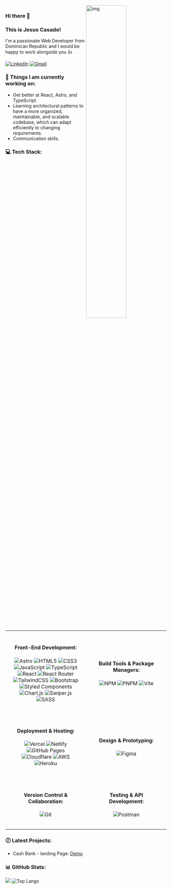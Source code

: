 <img align="right" alt="img" src="https://cdn.pixabay.com/photo/2021/04/04/07/49/laptop-svg-6149345_960_720.png" width="50%" height="auto" />

<h3>Hi there 👋 </h3>
<h3>This is Jesus Casado!</h3>
<p>I'm a passionate Web Developer from Dominican Republic and I would be happy to work alongside you 👍</p>

[![LinkedIn](https://img.shields.io/badge/LinkedIn-%230077B5.svg?logo=linkedin&logoColor=white)](https://www.linkedin.com/in/jesus-e-casado-67a725279/)
[![Gmail](https://img.shields.io/badge/-Gmail-c14438?style=flat&logo=Gmail&logoColor=white)](mailto:esmilcasado901@gmail.com)

<div>
  <h3>🌱 Things I am currently working on:</h3>
  <ul>
    <li>Get better at React, Astro, and TypeScript.</li>
    <li>Learning architectural patterns to have a more organized, maintainable, and scalable codebase, which can adapt<br/> efficiently to changing requirements.</li>
    <li>Communication skills.</li>
  </ul>

  <h3>💻 Tech Stack:</h3>
  <table style="border-collapse: collapse; width: 100%;">
    <colgroup>
      <col style="width: 50%;">
      <col style="width: 50%;">
    </colgroup>
    <tr>
      <td style="text-align: center; padding: 20px;">
        <h4>Front-End Development:</h4>
        <p>
          <img src="https://img.shields.io/badge/astro-%232C2052.svg?style=for-the-badge&logo=astro&logoColor=white" alt="Astro"/>
          <img src="https://img.shields.io/badge/html5-%23E34F26.svg?style=for-the-badge&logo=html5&logoColor=white" alt="HTML5"/>
          <img src="https://img.shields.io/badge/css3-%231572B6.svg?style=for-the-badge&logo=css3&logoColor=white" alt="CSS3"/>
          <img src="https://img.shields.io/badge/javascript-%23323330.svg?style=for-the-badge&logo=javascript&logoColor=%23F7DF1E" alt="JavaScript"/>
          <img src="https://img.shields.io/badge/typescript-%23007ACC.svg?style=for-the-badge&logo=typescript&logoColor=white" alt="TypeScript"/>
          <img src="https://img.shields.io/badge/react-%2320232a.svg?style=for-the-badge&logo=react&logoColor=%2361DAFB" alt="React"/>
          <img src="https://img.shields.io/badge/React_Router-CA4245?style=for-the-badge&logo=react-router&logoColor=white" alt="React Router"/>
          <img src="https://img.shields.io/badge/tailwindcss-%2338B2AC.svg?style=for-the-badge&logo=tailwind-css&logoColor=white" alt="TailwindCSS"/>
          <img src="https://img.shields.io/badge/bootstrap-%23563D7C.svg?style=for-the-badge&logo=bootstrap&logoColor=white" alt="Bootstrap"/>
          <img src="https://img.shields.io/badge/styled--components-DB7093?style=for-the-badge&logo=styled-components&logoColor=white" alt="Styled Components"/>
          <img src="https://img.shields.io/badge/chart.js-F5788D.svg?style=for-the-badge&logo=chart.js&logoColor=white" alt="Chart.js"/>
          <img src="https://img.shields.io/badge/swiper-%2300457C.svg?style=for-the-badge&logo=swiper&logoColor=white" alt="Swiper.js"/>
          <img src="https://img.shields.io/badge/SASS-hotpink.svg?style=for-the-badge&logo=SASS&logoColor=white" alt="SASS"/>
        </p>
      </td>
      <td style="text-align: center; padding: 20px;">
        <h4>Build Tools & Package Managers:</h4>
        <p>
          <img src="https://img.shields.io/badge/NPM-%23000000.svg?style=for-the-badge&logo=npm&logoColor=white" alt="NPM"/>
          <img src="https://img.shields.io/badge/pnpm-%234a4a4a.svg?style=for-the-badge&logo=pnpm&logoColor=f69220" alt="PNPM"/>
          <img src="https://img.shields.io/badge/vite-%23646CFF.svg?style=for-the-badge&logo=vite&logoColor=white" alt="Vite"/>
        </p>
      </td>
    </tr>
    <tr>
      <td style="text-align: center; padding: 20px;">
        <h4>Deployment & Hosting:</h4>
        <p>
          <img src="https://img.shields.io/badge/vercel-%23000000.svg?style=for-the-badge&logo=vercel&logoColor=white" alt="Vercel"/>
          <img src="https://img.shields.io/badge/netlify-%23000000.svg?style=for-the-badge&logo=netlify&logoColor=#00C7B7" alt="Netlify"/>
          <img src="https://img.shields.io/badge/github%20pages-121013?style=for-the-badge&logo=github&logoColor=white" alt="GitHub Pages"/>
          <img src="https://img.shields.io/badge/Cloudflare-F38020?style=for-the-badge&logo=Cloudflare&logoColor=white" alt="Cloudflare"/>
          <img src="https://img.shields.io/badge/Amazon_AWS-232F3E?style=for-the-badge&logo=amazon-aws&logoColor=white" alt="AWS"/>
          <img src="https://img.shields.io/badge/Heroku-430098?style=for-the-badge&logo=heroku&logoColor=white" alt="Heroku"/>
</p>
</td>
<td style="text-align: center; padding: 20px;">
<h4>Design & Prototyping:</h4>
<p>
<img src="https://img.shields.io/badge/figma-%23F24E1E.svg?style=for-the-badge&logo=figma&logoColor=white" alt="Figma"/>
</p>
</td>
</tr>
<tr>
<td style="text-align: center; padding: 20px;">
<h4>Version Control & Collaboration:</h4>
<p>
<img src="https://img.shields.io/badge/git-%23F05033.svg?style=for-the-badge&logo=git&logoColor=white" alt="Git"/>
</p>
</td>
<td style="text-align: center; padding: 20px;">
<h4>Testing & API Development:</h4>
<p>
<img src="https://img.shields.io/badge/Postman-FF6C37?style=for-the-badge&logo=postman&logoColor=white" alt="Postman"/>
</p>
</td>
</tr>

  </table>
  <h3>🕖 Latest Projects:</h3>
    <ul>
      <li>Cash Bank - landing Page: <a href="https://cash-bank.pages.dev/">Demo</a></li>
    </ul>
  
  
  <h3>📊 GitHub Stats:</h3>

  ![](https://github-readme-stats.vercel.app/api?username=Casadjes) 
  ![Top Langs](https://github-readme-stats.vercel.app/api/top-langs/?username=Casadjes&layout=compact)
